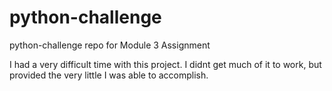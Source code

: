 # python-challenge
python-challenge repo for Module 3 Assignment

I had a very difficult time with this project. I didnt get much of it to work, but provided the very little I was able to accomplish. 
